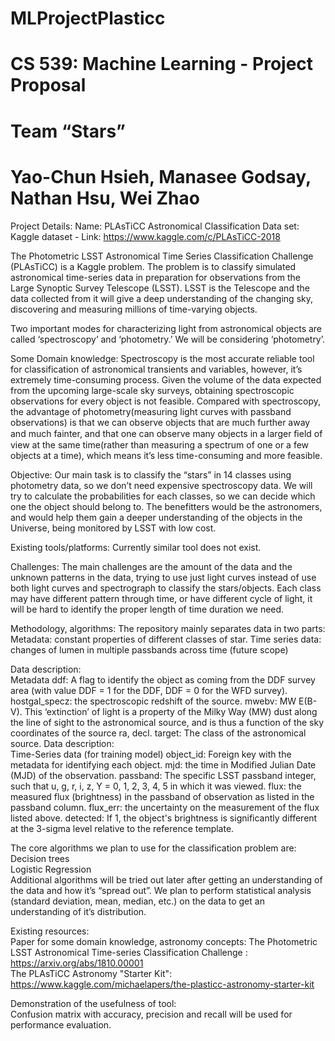 # MLProjectPlasticc

# CS 539: Machine Learning - Project Proposal
# Team “Stars”
#  Yao-Chun Hsieh, Manasee Godsay, Nathan Hsu, Wei Zhao


Project Details:
Name: PLAsTiCC Astronomical Classification
Data set: Kaggle dataset - Link: https://www.kaggle.com/c/PLAsTiCC-2018 

The Photometric LSST Astronomical Time Series Classification Challenge (PLAsTiCC) is a Kaggle problem. The problem is to classify simulated astronomical time-series data in preparation for observations from the Large Synoptic Survey Telescope (LSST). LSST is the Telescope and the data collected from it will give a deep understanding of the changing sky, discovering and measuring millions of time-varying objects.

<p>
Two important modes for characterizing light from astronomical objects are called ‘spectroscopy’ and ‘photometry.’ We will be considering ‘photometry’.
</p>
<p>
Some Domain knowledge:
Spectroscopy is the most accurate reliable tool for classification of astronomical transients and variables, however, it’s extremely time-consuming process. Given the volume of the data expected from the upcoming large-scale sky surveys, obtaining spectroscopic observations for every object is not feasible. 
Compared with spectroscopy, the advantage of photometry(measuring light curves with passband observations) is that we can observe objects that are much further away and much fainter, and that one can observe many objects in a larger ﬁeld of view at the same time(rather than measuring a spectrum of one or a few objects at a time), which means it’s less time-consuming and more feasible.
</p><p>
Objective: 
Our main task is to classify the “stars” in 14 classes using photometry data, so we don’t need expensive spectroscopy data. We will try to calculate the probabilities for each classes, so we can decide which one the object should belong to.
The benefitters would be the astronomers, and would help them gain a deeper understanding of the objects in the Universe, being monitored by LSST with low cost.
  </p>
      <p>
Existing tools/platforms:
Currently similar tool does not exist. 
</p><p>
Challenges: 
The main challenges are the amount of the data and the unknown patterns in the data, trying to use just light curves instead of use both light curves and spectrograph to classify the stars/objects. Each class may have different pattern through time, or have different cycle of light, it will be hard to identify the proper length of time duration we need.
</p><p>
Methodology, algorithms:
The repository mainly separates data in two parts:
Metadata: constant properties of different classes of star.
Time series data: changes of lumen in multiple passbands across time (future scope)
  
</p><p>
Data description: 
  <br>
Metadata
ddf: A flag to identify the object as coming from the DDF survey area (with value DDF = 1 for the DDF, DDF = 0 for the WFD survey). 
hostgal_specz: the spectroscopic redshift of the source. 
mwebv: MW E(B-V). This ‘extinction’ of light is a property of the Milky Way (MW) dust along the line of sight to the astronomical source, and is thus a function of the sky coordinates of the source ra, decl. 
target: The class of the astronomical source.
Data description: 
<br>
Time-Series data (for training model)
object_id: Foreign key with the metadata for identifying each object. 
mjd: the time in Modified Julian Date (MJD) of the observation. 
passband: The specific LSST passband integer, such that u, g, r, i, z, Y = 0, 1, 2, 3, 4, 5 in which it was viewed. 
flux: the measured flux (brightness) in the passband of observation as listed in the passband column. 
flux_err: the uncertainty on the measurement of the flux listed above. 
detected: If 1, the object's brightness is significantly different at the 3-sigma level relative to the reference template. 
  
</p><p>
The core algorithms we plan to use for the classification problem are: 
  <br>
Decision trees <br>
Logistic Regression <br>
Additional algorithms will be tried out later after getting an understanding of the data and how it’s “spread out”. We plan to perform statistical analysis (standard deviation, mean, median, etc.) on the data to get an understanding of it’s distribution. 
</p><p>
  
Existing resources: <br>
Paper for some domain knowledge, astronomy concepts: The Photometric LSST Astronomical Time-series Classification Challenge : https://arxiv.org/abs/1810.00001 <br>
The PLAsTiCC Astronomy "Starter Kit": https://www.kaggle.com/michaelapers/the-plasticc-astronomy-starter-kit
</p><p>
Demonstration of the usefulness of tool: 
<br>
Confusion matrix with accuracy, precision and recall will be used for performance evaluation.
</p>
